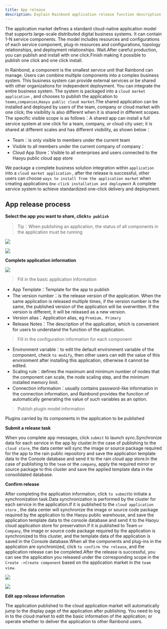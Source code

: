 ```yaml
---
title: App release
description: Explain Rainbond application release function description
---
```


The application market defines a standard cloud-native application model that supports large-scale distributed digital business systems. It can contain 1-N service components. The model includes resources and configurations of each service component, plug-in resources and configurations, topology relationships, and deployment relationships. Wait.After careful production, you can publish and install with one click.Finish making it possible to publish one click and one click install.

In Rainbond, a component is the smallest service unit that Rainbond can manage. Users can combine multiple components into a complex business system. This business system can provide external services or be shared with other organizations for independent deployment. You can integrate the entire business system. The system is packaged into a `cloud market application` , and chooses to publish the application to `teams`,`companies`,`Haoyu public cloud market`.The shared application can be installed and deployed by users of the team, company or cloud market with one click; the visibility is also different when it is shared in different scopes. The specific visible scope is as follows：A shared app can install a full service system at one click for a team, company, or cloud city user; it is shared at different scales and has different visibility, as shown below：

- Team：is only visible to members under the current team
- Visible to all members under the current company of company：
- Cloud App Store：Visible to all enterprises and users connected to the Haoyu public cloud app store

We package a complete business solution integration within `application` into a `cloud market application` , after the release is successful, other users can choose `ways to install from the application market` when creating applications `One-click installation and deployment` A complete service system to achieve standardized one-click delivery and deployment.

## App release process

**Select the app you want to share, click`to publish`**

> Tip：When publishing an application, the status of all components in the application must be running

![](https://grstatic.oss-cn-shanghai.aliyuncs.com/images/docs/5.2/user-manual/app-manage/share-app/Application%20Publishing.png)

![](https://grstatic.oss-cn-shanghai.aliyuncs.com/images/docs/5.2/user-manual/app-manage/share-app/Local%20release.png)

**Complete application information**

![](https://grstatic.oss-cn-shanghai.aliyuncs.com/images/docs/5.2/user-manual/app-manage/share-app/edit.png)

> Fill in the basic application information

- App Template：Template for the app to publish
- The version number：is the release version of the application. When the same application is released multiple times, if the version number is the same, the published version of the application will be overwritten. If the version is different, it will be released as a new version.
- Version alias：Application alias, eg `Premium, Primary`
- Release Notes：The description of the application, which is convenient for users to understand the function of the application.

> Fill in the configuration information for each component

- Environment variable：to edit the default environment variable of the component, check `to modify`, then other users can edit the value of this environment after installing this application, otherwise it cannot be edited.
- Scaling rule：defines the maximum and minimum number of nodes that the component can scale, the node scaling step, and the minimum installed memory limit.
- Connection information：usually contains password-like information in the connection information, and Rainbond provides the function of automatically generating the value of such variables as an option.

> Publish plugin model information

Plugins carried by its components in the application to be published

**Submit a release task**

When you complete app messages, click `submit` to launch sync.Synchronize data for each service in the app by cluster.In the case of publishing to the `cloud store`, the data center will sync the image or source package required for the app to the rain public repository and save the application template data to the Console database and send it to the rain cloud app store.In the case of publishing to the `team` or the `company`, apply the required mirror or source package to this cluster and save the applied template data in the consolidated database.

**Confirm release**

After completing the application information, click `to submit`to initiate a synchronization task.Data synchronization is performed by the cluster for each service in the application.If it is published to the `cloud application store` , the data center will synchronize the image or source code package required by the application to the Haoyu public warehouse, and save the application template data to the console database and send it to the Haoyu cloud application store for preservation.If it is published to Team `or Company`, the image or source code package required by the application is synchronized to this cluster, and the template data of the application is saved in the Console database.When all the components and plug-ins in the application are synchronized, click `to confirm the release`, and the application release can be completed.After the release is successful, you can see the application you released under the corresponding scope in the `Create ->Create component` based on the application market in the `team view`.

![](https://grstatic.oss-cn-shanghai.aliyuncs.com/images/docs/5.2/user-manual/app/Application%20sync.png)

![](https://grstatic.oss-cn-shanghai.aliyuncs.com/images/docs/5.2/user-manual/app-manage/share-app/nginx.png)

**Edit app release information**

The application published to the cloud application market will automatically jump to the display page of the application after publishing. You need to log in to the cloud market to edit the basic information of the application; or operate whether to deliver the application to other Rainbond users.
